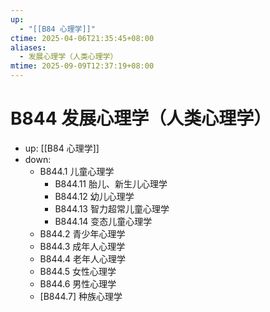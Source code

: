 ```yaml
---
up:
  - "[[B84 心理学]]"
ctime: 2025-04-06T21:35:45+08:00
aliases:
  - 发展心理学（人类心理学）
mtime: 2025-09-09T12:37:19+08:00
---
```


# B844 发展心理学（人类心理学）

- up: [[B84 心理学]]
- down:	
	- B844.1 儿童心理学
		- B844.11 胎儿、新生儿心理学
		- B844.12 幼儿心理学
		- B844.13 智力超常儿童心理学
		- B844.14 变态儿童心理学
	- B844.2 青少年心理学
	- B844.3 成年人心理学
	- B844.4 老年人心理学
	- B844.5 女性心理学
	- B844.6 男性心理学
	- [B844.7] 种族心理学
	
